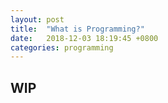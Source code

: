 ```yaml
---
layout: post
title:  "What is Programming?"
date:   2018-12-03 18:19:45 +0800
categories: programming
---
```


## WIP